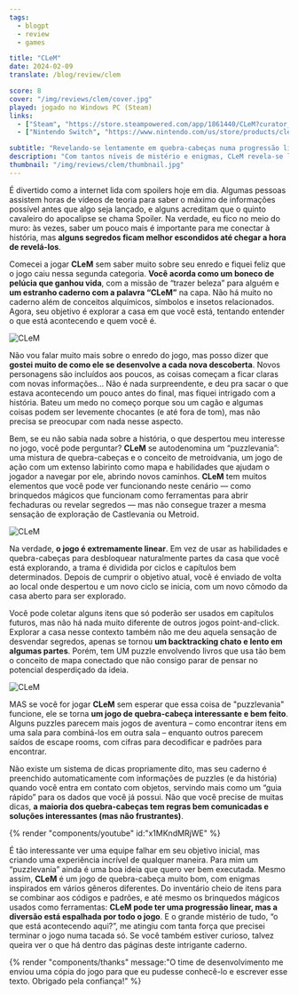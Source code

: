 ```yaml
---
tags:
  - blogpt
  - review
  - games

title: "CLeM"
date: 2024-02-09
translate: /blog/review/clem

score: 8
cover: "/img/reviews/clem/cover.jpg"
played: jogado no Windows PC (Steam)
links:
  - ["Steam", "https://store.steampowered.com/app/1861440/CLeM?curator_clanid=44763507"]
  - ["Nintendo Switch", "https://www.nintendo.com/us/store/products/clem-switch/"]

subtitle: "Revelando-se lentamente em quebra-cabeças numa progressão linear"
description: "Com tantos níveis de mistério e enigmas, CLeM revela-se lentamente em quebra-cabeças numa progressão linear."
thumbnail: "/img/reviews/clem/thumbnail.jpg"
---
```


É divertido como a internet lida com spoilers hoje em dia. Algumas pessoas assistem horas de vídeos de teoria para saber o máximo de informações possível antes que algo seja lançado, e alguns acreditam que o quinto cavaleiro do apocalipse se chama Spoiler. Na verdade, eu fico no meio do muro: às vezes, saber um pouco mais é importante para me conectar à história, mas **alguns segredos ficam melhor escondidos até chegar a hora de revelá-los**.

Comecei a jogar **CLeM** sem saber muito sobre seu enredo e fiquei feliz que o jogo caiu nessa segunda categoria. **Você acorda como um boneco de pelúcia que ganhou vida**, com a missão de “trazer beleza” para alguém e **um estranho caderno com a palavra “CLeM”** na capa. Não há muito no caderno além de conceitos alquímicos, símbolos e insetos relacionados. Agora, seu objetivo é explorar a casa em que você está, tentando entender o que está acontecendo e quem você é.

![CLeM](/img/reviews/clem/house.jpg)

Não vou falar muito mais sobre o enredo do jogo, mas posso dizer que **gostei muito de como ele se desenvolve a cada nova descoberta**. Novos personagens são incluídos aos poucos, as coisas começam a ficar claras com novas informações... Não é nada surpreendente, e deu pra sacar o que estava acontecendo um pouco antes do final, mas fiquei intrigado com a história. Bateu um medo no começo porque sou um cagão e algumas coisas podem ser levemente chocantes (e até fora de tom), mas não precisa se preocupar com nada nesse aspecto.

Bem, se eu não sabia nada sobre a história, o que despertou meu interesse no jogo, você pode perguntar? **CLeM** se autodenomina um “puzzlevania”: uma mistura de quebra-cabeças e o conceito de metroidvania, um jogo de ação com um extenso labirinto como mapa e habilidades que ajudam o jogador a navegar por ele, abrindo novos caminhos. **CLeM** tem muitos elementos que você pode ver funcionando neste cenário — como brinquedos mágicos que funcionam como ferramentas para abrir fechaduras ou revelar segredos — mas não consegue trazer a mesma sensação de exploração de Castlevania ou Metroid.

![CLeM](/img/reviews/clem/lens.jpg)

Na verdade, **o jogo é extremamente linear**. Em vez de usar as habilidades e quebra-cabeças para desbloquear naturalmente partes da casa que você está explorando, a trama é dividida por ciclos e capítulos bem determinados. Depois de cumprir o objetivo atual, você é enviado de volta ao local onde despertou e um novo ciclo se inicia, com um novo cômodo da casa aberto para ser explorado.

Você pode coletar alguns itens que só poderão ser usados em capítulos futuros, mas não há nada muito diferente de outros jogos point-and-click. Explorar a casa nesse contexto também não me deu aquela sensação de desvendar segredos, apenas se tornou **um backtracking chato e lento em algumas partes**. Porém, tem UM puzzle envolvendo livros que usa tão bem o conceito de mapa conectado que não consigo parar de pensar no potencial desperdiçado da ideia.

![CLeM](/img/reviews/clem/notebook.jpg)

MAS se você for jogar **CLeM** sem esperar que essa coisa de "puzzlevania" funcione, ele se torna **um jogo de quebra-cabeça interessante e bem feito**. Alguns puzzles parecem mais jogos de aventura – como encontrar itens em uma sala para combiná-los em outra sala – enquanto outros parecem saídos de escape rooms, com cifras para decodificar e padrões para encontrar.

Não existe um sistema de dicas propriamente dito, mas seu caderno é preenchido automaticamente com informações de puzzles (e da história) quando você entra em contato com objetos, servindo mais como um “guia rápido” para os dados que você já possui. Não que você precise de muitas dicas, **a maioria dos quebra-cabeças tem regras bem comunicadas e soluções interessantes (mas não frustrantes)**.

{% render "components/youtube" id:"x1MKndMRjWE" %}

É tão interessante ver uma equipe falhar em seu objetivo inicial, mas criando uma experiência incrível de qualquer maneira. Para mim um “puzzlevania” ainda é uma boa ideia que quero ver bem executada. Mesmo assim, **CLeM** é um jogo de quebra-cabeça muito bom, com enigmas inspirados em vários gêneros diferentes. Do inventário cheio de itens para se combinar aos códigos e padrões, e até mesmo os brinquedos mágicos usados como ferramentas: **CLeM pode ter uma progressão linear, mas a diversão está espalhada por todo o jogo**. E o grande mistério de tudo, “o que está acontecendo aqui?”, me atingiu com tanta força que precisei terminar o jogo numa tacada só. Se você também estiver curioso, talvez queira ver o que há dentro das páginas deste intrigante caderno.

{% render "components/thanks" message:"O time de desenvolvimento me enviou uma cópia do jogo para que eu pudesse conhecê-lo e escrever esse texto. Obrigado pela confiança!" %}